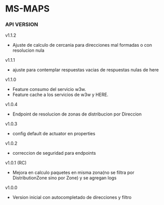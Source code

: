 # MS-MAPS

### API VERSION
v1.1.2
- Ajuste de calculo de cercania para direcciones mal formadas o con resolucion nula

v1.1.1
- ajuste para contemplar respuestas vacias de respuestas nulas de here

v1.1.0
- Feature consumo del servicio w3w.
- Feature cache a los servicios de w3w y HERE.

v1.0.4
- Endpoint de resolucion de zonas de distribucion por Direccion

v1.0.3
- config default de actuator en properties

v1.0.2
- correccion de seguridad para endpoints

v1.0.1 (RC)
- Mejora en calculo paquetes en misma zona(no se filtra por DistributionZone sino por Zone) y se agregan logs

v1.0.0
- Version inicial con autocompletado de direcciones y filtro 

